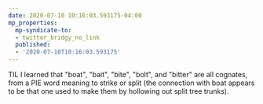 ```yaml
---
date: 2020-07-10 10:16:03.593175-04:00
mp_properties:
  mp-syndicate-to:
  - twitter_bridgy_no_link
  published:
  - '2020-07-10T10:16:03.593175'
---
```


TIL I learned that "boat", "bait", "bite", "bolt", and "bitter" are all cognates, from a PIE word meaning to strike or split (the connection with boat appears to be that one used to make them by hollowing out split tree trunks).